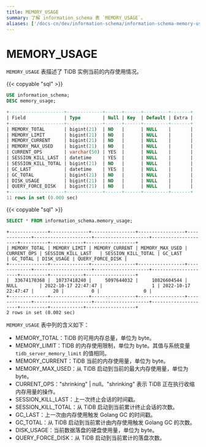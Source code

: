```yaml
---
title: MEMORY_USAGE
summary: 了解 information_schema 表 `MEMORY_USAGE`。
aliases: ['/docs-cn/dev/information-schema/information-schema-memory-usage/']
---
```


# MEMORY_USAGE

`MEMORY_USAGE` 表描述了 TiDB 实例当前的内存使用情况。

{{< copyable "sql" >}}

```sql
USE information_schema;
DESC memory_usage;
```

```sql
+--------------------+-------------+------+------+---------+-------+
| Field              | Type        | Null | Key  | Default | Extra |
+--------------------+-------------+------+------+---------+-------+
| MEMORY_TOTAL       | bigint(21)  | NO   |      | NULL    |       |
| MEMORY_LIMIT       | bigint(21)  | NO   |      | NULL    |       |
| MEMORY_CURRENT     | bigint(21)  | NO   |      | NULL    |       |
| MEMORY_MAX_USED    | bigint(21)  | NO   |      | NULL    |       |
| CURRENT_OPS        | varchar(50) | YES  |      | NULL    |       |
| SESSION_KILL_LAST  | datetime    | YES  |      | NULL    |       |
| SESSION_KILL_TOTAL | bigint(21)  | NO   |      | NULL    |       |
| GC_LAST            | datetime    | YES  |      | NULL    |       |
| GC_TOTAL           | bigint(21)  | NO   |      | NULL    |       |
| DISK_USAGE         | bigint(21)  | NO   |      | NULL    |       |
| QUERY_FORCE_DISK   | bigint(21)  | NO   |      | NULL    |       |
+--------------------+-------------+------+------+---------+-------+
11 rows in set (0.000 sec)
```

{{< copyable "sql" >}}

```sql
SELECT * FROM information_schema.memory_usage;
```

```
+--------------+--------------+----------------+-----------------+-------------+---------------------+--------------------+---------------------+----------+------------+------------------+
| MEMORY_TOTAL | MEMORY_LIMIT | MEMORY_CURRENT | MEMORY_MAX_USED | CURRENT_OPS | SESSION_KILL_LAST   | SESSION_KILL_TOTAL | GC_LAST             | GC_TOTAL | DISK_USAGE | QUERY_FORCE_DISK |
+--------------+--------------+----------------+-----------------+-------------+---------------------+--------------------+---------------------+----------+------------+------------------+
|  33674170368 |  10737418240 |     5097644032 |     10826604544 | NULL        | 2022-10-17 22:47:47 |                  1 | 2022-10-17 22:47:47 |       20 |          0 |                0 |
+--------------+--------------+----------------+-----------------+-------------+---------------------+--------------------+---------------------+----------+------------+------------------+
2 rows in set (0.002 sec)
```

`MEMORY_USAGE` 表中列的含义如下：

* MEMORY_TOTAL：TiDB 的可用内存总量，单位为 byte。
* MEMORY_LIMIT：TIDB 的内存使用限制，单位为 byte。其值与系统变量 `tidb_server_memory_limit` 的值相同。
* MEMORY_CURRENT：TiDB 当前的内存使用量，单位为 byte。
* MEMORY_MAX_USED：从 TiDB 启动到当前的最大内存使用量，单位为 byte。
* CURRENT_OPS："shrinking" | null。"shrinking" 表示 TiDB 正在执行收缩内存用量的操作。
* SESSION_KILL_LAST：上一次终止会话的时间戳。
* SESSION_KILL_TOTAL：从 TiDB 启动到当前累计终止会话的次数。
* GC_LAST：上一次由内存使用触发 Golang GC 的时间戳。
* GC_TOTAL：从 TiDB 启动到当前累计由内存使用触发 Golang GC 的次数。
* DISK_USAGE：当前数据落盘的硬盘使用量，单位为 byte。
* QUERY_FORCE_DISK：从 TiDB 启动到当前累计的落盘次数。
